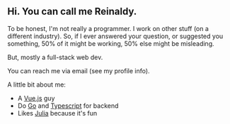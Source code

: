 ## Hi. You can call me Reinaldy.

To be honest, I'm not really a programmer. I work on other stuff (on a different industry). 
So, if I ever answered your question, or suggested you something, 50% of it might be working, 50% else might be misleading.

But, mostly a full-stack web dev. 

You can reach me via email (see my profile info).

A little bit about me:
* A [Vue.js](https://vuejs.org/) guy
* Do [Go](https://golang.org/) and [Typescript](https://www.typescriptlang.org/) for backend
* Likes [Julia](https://julialang.org/) because it's fun
